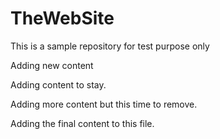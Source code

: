 # TheWebSite

This is a sample repository for test purpose only

Adding new content


Adding content to stay.

Adding more content but this time to remove.

Adding the final content to this file.
